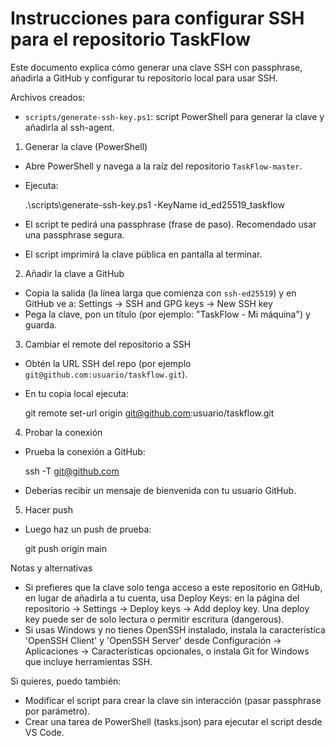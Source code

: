 # Instrucciones para configurar SSH para el repositorio TaskFlow

Este documento explica cómo generar una clave SSH con passphrase, añadirla a GitHub y configurar tu repositorio local para usar SSH.

Archivos creados:
- `scripts/generate-ssh-key.ps1`: script PowerShell para generar la clave y añadirla al ssh-agent.

1) Generar la clave (PowerShell)

  - Abre PowerShell y navega a la raíz del repositorio `TaskFlow-master`.
  - Ejecuta:

    .\scripts\generate-ssh-key.ps1 -KeyName id_ed25519_taskflow

  - El script te pedirá una passphrase (frase de paso). Recomendado usar una passphrase segura.
  - El script imprimirá la clave pública en pantalla al terminar.

2) Añadir la clave a GitHub

  - Copia la salida (la línea larga que comienza con `ssh-ed25519`) y en GitHub ve a:
    Settings -> SSH and GPG keys -> New SSH key
  - Pega la clave, pon un título (por ejemplo: "TaskFlow - Mi máquina") y guarda.

3) Cambiar el remote del repositorio a SSH

  - Obtén la URL SSH del repo (por ejemplo `git@github.com:usuario/taskflow.git`).
  - En tu copia local ejecuta:

    git remote set-url origin git@github.com:usuario/taskflow.git

4) Probar la conexión

  - Prueba la conexión a GitHub:

    ssh -T git@github.com

  - Deberías recibir un mensaje de bienvenida con tu usuario GitHub.

5) Hacer push

  - Luego haz un push de prueba:

    git push origin main

Notas y alternativas

- Si prefieres que la clave solo tenga acceso a este repositorio en GitHub, en lugar de añadirla a tu cuenta, usa Deploy Keys: en la página del repositorio -> Settings -> Deploy keys -> Add deploy key. Una deploy key puede ser de solo lectura o permitir escritura (dangerous).
- Si usas Windows y no tienes OpenSSH instalado, instala la característica 'OpenSSH Client' y 'OpenSSH Server' desde Configuración -> Aplicaciones -> Características opcionales, o instala Git for Windows que incluye herramientas SSH.

Si quieres, puedo también:

- Modificar el script para crear la clave sin interacción (pasar passphrase por parámetro).
- Crear una tarea de PowerShell (tasks.json) para ejecutar el script desde VS Code.
